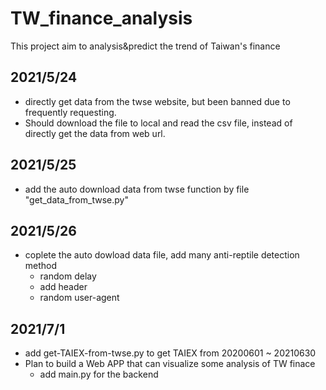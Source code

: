 # TW_finance_analysis
This project aim to analysis&amp;predict the trend of Taiwan's finance

## 2021/5/24
- directly get data from the twse website, but been banned due to frequently requesting.
- Should download the file to local and read the csv file, instead of directly get the data from web url.
## 2021/5/25
- add the auto download data from twse function by file "get_data_from_twse.py"
## 2021/5/26
- coplete the auto dowload data file, add many anti-reptile detection method
	- random delay
	- add header
	- random user-agent

## 2021/7/1
- add get-TAIEX-from-twse.py to get TAIEX from 20200601 ~ 20210630
- Plan to build a Web APP that can visualize some analysis of TW finace
	- add main.py for the backend
